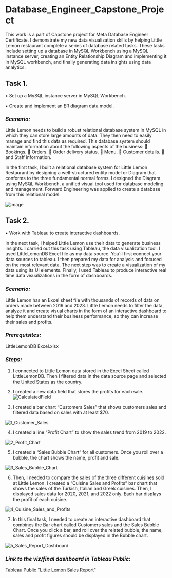 # **Database_Engineer_Capstone_Project**

This work is a part of Capstone project for Meta Database Engineer Certificate. I demonstrate my new data visualization skills by helping Little Lemon restaurant complete a series of database related tasks. These tasks include setting up a database in MySQL Workbench using a MySQL instance server, creating an Entity Relationship Diagram and implementing it in MySQL workbench, and finally generating data insights using data analytics.

## **Task 1.**

•	Set up a MySQL instance server in MySQL Workbench.

•	Create and implement an ER diagram data model.

### _*Scenario:*_

Little Lemon needs to build a robust relational database system in MySQL in which they can store large amounts of data. They then need to easily manage and find this data as required. This database system should maintain information about the following aspects of the business: 
	Bookings.
	Orders.
	Order delivery status.
	Menu.
	Customer details.
	and Staff information.

In the first task, I built a relational database system for Little Lemon Restaurant by designing a well-structured entity model or Diagram that conforms to the three fundamental normal forms. I designed the Diagram using MySQL Workbench, a unified visual tool used for database modeling and management. Forward Engineering was applied to create a database from this relational model.

![image](https://github.com/anuta7794/Database_Engineer_Capstone_Project/assets/153844737/4c538579-395b-4c6e-ba21-5d0360465128)


 

## Task 2.

•	Work with Tableau to create interactive dashboards.

In the next task, I helped Little Lemon use their data to generate business insights. I carried out this task using Tableau, the data visualization tool. I used LittleLemonDB Excel file as my data source. You'll first connect your data sources to tableau. I then prepared my data for analysis and focused on the most relevant data. The next step was to create a visualization of my data using its UI elements. Finally, I used Tableau to produce interactive real time data visualizations in the form of dashboards.

### _*Scenario:*_

Little Lemon has an Excel sheet file with thousands of records of data on orders made between 2019 and 2023. Little Lemon needs to filter the data, analyze it and create visual charts in the form of an interactive dashboard to help them understand their business performance, so they can increase their sales and profits.

### _*Prerequisites:*_

LittleLemonDB Excel.xlsx

### _*Steps:*_

1)	I connected to Little Lemon data stored in the Excel Sheet called LittleLemonDB. Then I filtered data in the data source page and selected the United States as the country.

2)	I created a new data field that stores the profits for each sale.
![CalculatedField](https://github.com/anuta7794/Database_Engineer_Capstone_Project/assets/153844737/e6d04156-4e43-4394-9447-0ce1f07e75de)

3)	I created a bar chart “Customers Sales” that shows customers sales and filtered data based on sales with at least $70.

![1_Customer_Sales](https://github.com/anuta7794/Database_Engineer_Capstone_Project/assets/153844737/c31bd310-669c-4a8e-8973-1341f10df583)

4)	I created a line “Profit Chart” to show the sales trend from 2019 to 2022.

![2_Profit_Chart](https://github.com/anuta7794/Database_Engineer_Capstone_Project/assets/153844737/169a2ed3-67f8-4a1a-aa4b-12119cc605b8)

5)	I created a “Sales Bubble Chart” for all customers. Once you roll over a bubble, the chart shows the name, profit and sale.

![3_Sales_Bubble_Chart](https://github.com/anuta7794/Database_Engineer_Capstone_Project/assets/153844737/01eb76c1-902f-4606-9a34-324af13920da)

6)	Then, I needed to compare the sales of the three different cuisines sold at Little Lemon. I created a “Cuisine Sales and Profits” bar chart that shows the sales of the Turkish, Italian and Greek cuisines. Then, I displayed sales data for 2020, 2021, and 2022 only. Each bar displays the profit of each cuisine. 

![4_Cuisine_Sales_and_Profits](https://github.com/anuta7794/Database_Engineer_Capstone_Project/assets/153844737/a21d5e29-b433-444c-b54a-08f2b9c1aa5f)

7)	In this final task, I needed to create an interactive dashboard that combines the Bar chart called Customers sales and the Sales Bubble Chart. Once you click a bar, and roll over the related bubble, the name, sales and profit figures should be displayed in the Bubble chart.

![5_Sales_Report_Dashboard](https://github.com/anuta7794/Database_Engineer_Capstone_Project/assets/153844737/84238197-2c3d-444c-a6cc-7310d853a1ca)

### _*Link to the viz/final dashboard in Tableau Public:*_

[Tableau Public "Little Lemon Sales Report"](https://github.com/anuta7794/Database_Engineer_Capstone_Project/blob/bad50d355f6683624ad1b73ed38c5a7059fb0587/Tableau_Sales_Report/Tableau)

